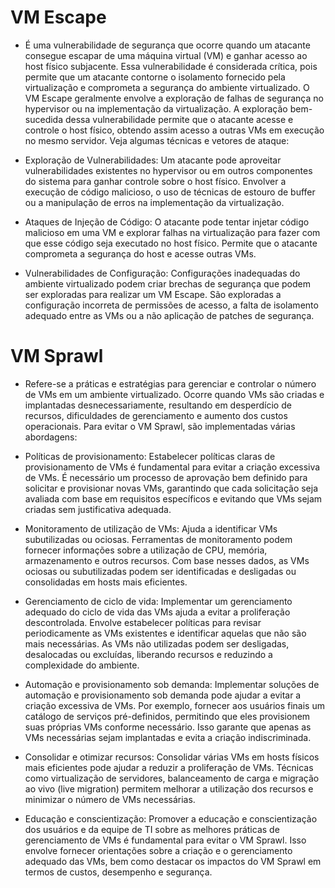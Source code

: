 # VM Escape

* É uma vulnerabilidade de segurança que ocorre quando um atacante consegue escapar de uma máquina virtual (VM) e ganhar acesso ao host físico subjacente. Essa vulnerabilidade é considerada crítica, pois permite que um atacante contorne o isolamento fornecido pela virtualização e comprometa a segurança do ambiente virtualizado. O VM Escape geralmente envolve a exploração de falhas de segurança no hypervisor ou na implementação da virtualização. A exploração bem-sucedida dessa vulnerabilidade permite que o atacante acesse e controle o host físico, obtendo assim acesso a outras VMs em execução no mesmo servidor. Veja algumas técnicas e vetores de ataque:

* Exploração de Vulnerabilidades: Um atacante pode aproveitar vulnerabilidades existentes no hypervisor ou em outros componentes do sistema para ganhar controle sobre o host físico. Envolver a execução de código malicioso, o uso de técnicas de estouro de buffer ou a manipulação de erros na implementação da virtualização.

* Ataques de Injeção de Código: O atacante pode tentar injetar código malicioso em uma VM e explorar falhas na virtualização para fazer com que esse código seja executado no host físico. Permite que o atacante comprometa a segurança do host e acesse outras VMs.

* Vulnerabilidades de Configuração: Configurações inadequadas do ambiente virtualizado podem criar brechas de segurança que podem ser exploradas para realizar um VM Escape. São exploradas a configuração incorreta de permissões de acesso, a falta de isolamento adequado entre as VMs ou a não aplicação de patches de segurança.

# VM Sprawl

* Refere-se a práticas e estratégias para gerenciar e controlar o número de VMs em um ambiente virtualizado. Ocorre quando VMs são criadas e implantadas desnecessariamente, resultando em desperdício de recursos, dificuldades de gerenciamento e aumento dos custos operacionais. Para evitar o VM Sprawl, são implementadas várias abordagens:

* Políticas de provisionamento: Estabelecer políticas claras de provisionamento de VMs é fundamental para evitar a criação excessiva de VMs. É necessário um processo de aprovação bem definido para solicitar e provisionar novas VMs, garantindo que cada solicitação seja avaliada com base em requisitos específicos e evitando que VMs sejam criadas sem justificativa adequada.

* Monitoramento de utilização de VMs: Ajuda a identificar VMs subutilizadas ou ociosas. Ferramentas de monitoramento podem fornecer informações sobre a utilização de CPU, memória, armazenamento e outros recursos. Com base nesses dados, as VMs ociosas ou subutilizadas podem ser identificadas e desligadas ou consolidadas em hosts mais eficientes.

* Gerenciamento de ciclo de vida: Implementar um gerenciamento adequado do ciclo de vida das VMs ajuda a evitar a proliferação descontrolada. Envolve estabelecer políticas para revisar periodicamente as VMs existentes e identificar aquelas que não são mais necessárias. As VMs não utilizadas podem ser desligadas, desalocadas ou excluídas, liberando recursos e reduzindo a complexidade do ambiente.

* Automação e provisionamento sob demanda: Implementar soluções de automação e provisionamento sob demanda pode ajudar a evitar a criação excessiva de VMs. Por exemplo, fornecer aos usuários finais um catálogo de serviços pré-definidos, permitindo que eles provisionem suas próprias VMs conforme necessário. Isso garante que apenas as VMs necessárias sejam implantadas e evita a criação indiscriminada.

* Consolidar e otimizar recursos: Consolidar várias VMs em hosts físicos mais eficientes pode ajudar a reduzir a proliferação de VMs. Técnicas como virtualização de servidores, balanceamento de carga e migração ao vivo (live migration) permitem melhorar a utilização dos recursos e minimizar o número de VMs necessárias.

* Educação e conscientização: Promover a educação e conscientização dos usuários e da equipe de TI sobre as melhores práticas de gerenciamento de VMs é fundamental para evitar o VM Sprawl. Isso envolve fornecer orientações sobre a criação e o gerenciamento adequado das VMs, bem como destacar os impactos do VM Sprawl em termos de custos, desempenho e segurança.



